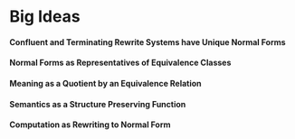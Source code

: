 # Big Ideas



#### Confluent and Terminating Rewrite Systems have Unique Normal Forms

#### Normal Forms as Representatives of Equivalence Classes

#### Meaning as a Quotient by an Equivalence Relation

#### Semantics as a Structure Preserving Function

#### Computation as Rewriting to Normal Form
